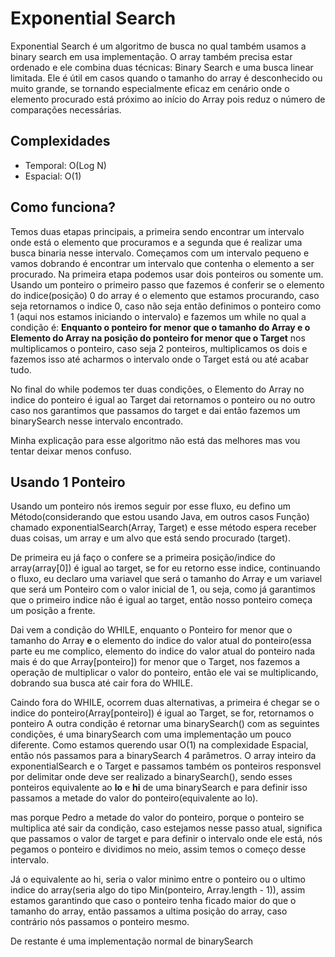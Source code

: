 # Exponential Search

Exponential Search é um algoritmo de busca no qual também usamos a binary search em usa implementação. O array também precisa estar ordenado 
e ele combina duas técnicas: Binary Search e uma busca linear limitada. 
Ele é útil em casos quando o tamanho do array é desconhecido ou muito grande, se tornando especialmente eficaz em cenário onde o elemento 
procurado está próximo ao início do Array pois reduz o número de comparações necessárias.

## Complexidades

- Temporal: O(Log N)
- Espacial: O(1)

## Como funciona?

Temos duas etapas principais, a primeira sendo encontrar um intervalo onde está o elemento que procuramos e a segunda que é realizar uma 
busca binaria nesse intervalo.
Começamos com um intervalo pequeno e vamos dobrando é encontrar um intervalo que contenha o elemento a ser procurado. Na primeira etapa 
podemos usar dois ponteiros ou somente um.
Usando um ponteiro o primeiro passo que fazemos é conferir se o elemento do indice(posição) 0 do array é o elemento que estamos procurando, 
caso seja retornamos o indice 0, caso não seja então definimos o ponteiro como 1 (aqui nos estamos iniciando o intervalo) e fazemos um while 
no qual a condição é: **Enquanto o ponteiro for menor que o tamanho do Array e o Elemento do Array na posição do ponteiro for menor que o 
Target** nos multiplicamos o ponteiro, caso seja 2 ponteiros, multiplicamos os dois e fazemos isso até acharmos o intervalo onde o Target 
está ou até acabar tudo.

No final do while podemos ter duas condições, o Elemento do Array no indice do ponteiro é igual ao Target dai retornamos o ponteiro ou no 
outro caso nos garantimos que passamos do target e dai então fazemos um binarySearch nesse intervalo encontrado.

Minha explicação para esse algoritmo não está das melhores mas vou tentar deixar menos confuso. 

## Usando 1 Ponteiro

Usando um ponteiro nós iremos seguir por esse fluxo, eu defino um Método(considerando que estou usando Java, em outros casos Função) chamado 
exponentialSearch(Array, Target) e esse método espera receber duas coisas, um array e um alvo que está sendo procurado (target).

De primeira eu já faço o confere se a primeira posição/indice do array(array[0]) é igual ao target, se for eu retorno esse indice, 
continuando o fluxo, eu declaro uma variavel que será o tamanho do Array e um variavel que será um Ponteiro com o valor inicial de 1, ou seja,
como já garantimos que o primeiro indice não é igual ao target, então nosso ponteiro começa um posição a frente.

Dai vem a condição do WHILE, enquanto o Ponteiro for menor que o tamanho do Array **e** o elemento do indice do valor atual do ponteiro(essa 
parte eu me complico, elemento do indice do valor atual do ponteiro nada mais é do que Array[ponteiro]) for menor que o Target, nos fazemos a 
operação de multiplicar o valor do ponteiro, então ele vai se multiplicando, dobrando sua busca até cair fora do WHILE.

Caindo fora do WHILE, ocorrem duas alternativas, a primeira é chegar se o indice do ponteiro(Array[ponteiro]) é igual ao Target, se for, 
retornamos o ponteiro
A outra condição é retornar uma binarySearch() com as seguintes condições, é uma binarySearch com uma implementação um pouco diferente.
Como estamos querendo usar O(1) na complexidade Espacial, então nós passamos para a binarySearch 4 parâmetros. O array inteiro da 
exponentialSearch e o Target e passamos também os ponteiros responsvel por delimitar onde deve ser realizado a binarySearch(), sendo esses 
ponteiros equivalente ao **lo** e **hi** de uma binarySearch e para definir isso passamos a metade do valor do ponteiro(equivalente ao lo).

mas porque Pedro a metade do valor do ponteiro, porque o ponteiro se multiplica até sair da condição, caso estejamos nesse passo atual, 
significa que passamos o valor de target e para definir o intervalo onde ele está, nós pegamos o ponteiro e dividimos no meio, assim temos o 
começo desse intervalo.

Já o equivalente ao hi, seria o valor minimo entre o ponteiro ou o ultimo indice do array(seria algo do tipo Min(ponteiro, Array.length - 1)),
assim estamos garantindo que caso o ponteiro tenha ficado maior do que o tamanho do array, então passamos a ultima posição do array, caso 
contrário nós passamos o ponteiro mesmo.

De restante é uma implementação normal de binarySearch
